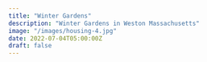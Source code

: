 ```yaml
---
title: "Winter Gardens"
description: "Winter Gardens in Weston Massachusetts"
image: "/images/housing-4.jpg"
date: 2022-07-04T05:00:00Z
draft: false
---
```

